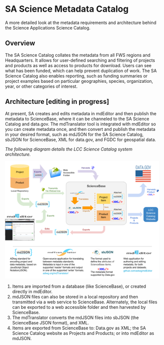 # SA Science Metadata Catalog

A more detailed look at the metadata requirements and architecture behind the Science Applications Science Catalog.

## Overview

The SA Science Catalog collates the metadata from all FWS regions and Headquarters. It allows for user-defined searching and filtering of projects and products as well as access to products for download. Users can see what has been funded, which can help prevent duplication of work. The SA Science Catalog also enables reporting, such as funding summaries or project examples based on particular geographies, species, organization, year, or other categories of interest.

## Architecture \[editing in progress\]

At present, SA creates and edits metadata in mdEditor and then publish the metadata to ScienceBase, where it can be channeled to the SA Science Catalog and data.gov. The mdTranslator tool is integrated with mdEditor so you can create metadata once, and then convert and publish the metadata in your desired format, such as mdJSON for the SA Science Catalog, sbJSON for ScienceBase, XML for data.gov, and FGDC for geospatial data.

_The following diagram details the LCC Science Catalog system architecture._

![](.gitbook/assets/science_catalog_system_architecture.png)

1. Items are imported from a database \(like ScienceBase\), or created directly in mdEditor.
2. mdJSON files can also be stored in a local repository and then transmitted via a web service to ScienceBase. Alternately, the local files can be exported to a web accessible folder and then harvested by ScienceBase.
3. The mdTranslator converts the mdJSON files into sbJSON \(the ScienceBase JSON format\), and XML.
4. Items are exported from ScienceBase to: Data.gov as XML; the SA Science Catalog website as Projects and Products; or into mdEditor as mdJSON.

